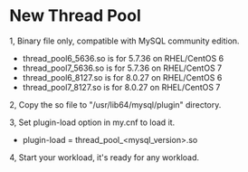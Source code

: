 # New Thread Pool

1, Binary file only, compatible with MySQL community edition.

- thread_pool6_5636.so is for 5.7.36 on RHEL/CentOS 6
- thread_pool7_5636.so is for 5.7.36 on RHEL/CentOS 7
- thread_pool6_8127.so is for 8.0.27 on RHEL/CentOS 6
- thread_pool7_8127.so is for 8.0.27 on RHEL/CentOS 7

2, Copy the so file to "/usr/lib64/mysql/plugin" directory.

3, Set plugin-load option in my.cnf to load it.

- plugin-load = thread_pool<os version>_<mysql_version>.so

4, Start your workload, it's ready for any workload.
